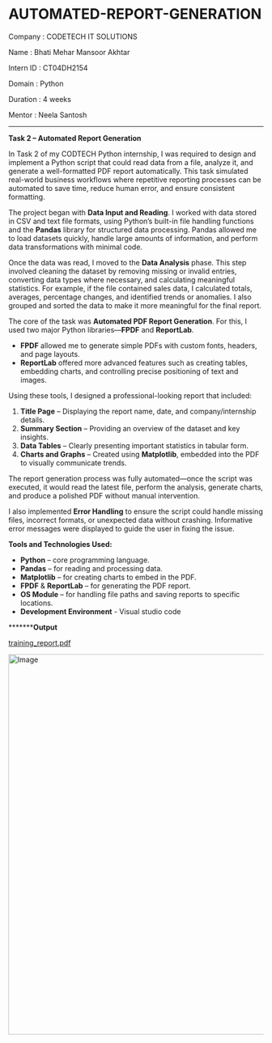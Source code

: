# AUTOMATED-REPORT-GENERATION

Company : CODETECH IT SOLUTIONS

Name : Bhati Mehar Mansoor Akhtar

Intern ID : CT04DH2154

Domain : Python

Duration : 4 weeks

Mentor : Neela Santosh

********************************************************



**Task 2 – Automated Report Generation**

In Task 2 of my CODTECH Python internship, I was required to design and implement a Python script that could read data from a file, analyze it, and generate a well-formatted PDF report automatically. This task simulated real-world business workflows where repetitive reporting processes can be automated to save time, reduce human error, and ensure consistent formatting.

The project began with **Data Input and Reading**. I worked with data stored in CSV and text file formats, using Python’s built-in file handling functions and the **Pandas** library for structured data processing. Pandas allowed me to load datasets quickly, handle large amounts of information, and perform data transformations with minimal code.

Once the data was read, I moved to the **Data Analysis** phase. This step involved cleaning the dataset by removing missing or invalid entries, converting data types where necessary, and calculating meaningful statistics. For example, if the file contained sales data, I calculated totals, averages, percentage changes, and identified trends or anomalies. I also grouped and sorted the data to make it more meaningful for the final report.

The core of the task was **Automated PDF Report Generation**. For this, I used two major Python libraries—**FPDF** and **ReportLab**.

* **FPDF** allowed me to generate simple PDFs with custom fonts, headers, and page layouts.
* **ReportLab** offered more advanced features such as creating tables, embedding charts, and controlling precise positioning of text and images.

Using these tools, I designed a professional-looking report that included:

1. **Title Page** – Displaying the report name, date, and company/internship details.
2. **Summary Section** – Providing an overview of the dataset and key insights.
3. **Data Tables** – Clearly presenting important statistics in tabular form.
4. **Charts and Graphs** – Created using **Matplotlib**, embedded into the PDF to visually communicate trends.

The report generation process was fully automated—once the script was executed, it would read the latest file, perform the analysis, generate charts, and produce a polished PDF without manual intervention.

I also implemented **Error Handling** to ensure the script could handle missing files, incorrect formats, or unexpected data without crashing. Informative error messages were displayed to guide the user in fixing the issue.

**Tools and Technologies Used:**

* **Python** – core programming language.
* **Pandas** – for reading and processing data.
* **Matplotlib** – for creating charts to embed in the PDF.
* **FPDF** & **ReportLab** – for generating the PDF report.
* **OS Module** – for handling file paths and saving reports to specific locations.
* **Development Environment** - Visual studio code

***********Output****

[training_report.pdf](https://github.com/user-attachments/files/21706152/training_report.pdf)

<img width="970" height="752" alt="Image" src="https://github.com/user-attachments/assets/97713ed7-35e5-4853-9838-7aa00a994291" />




